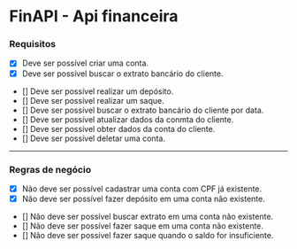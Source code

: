 # FinAPI - Api financeira

### Requisitos

- [x] Deve ser possível criar uma conta.
- [x] Deve ser possível buscar o extrato bancário do cliente.
- [] Deve ser possível realizar um depósito.
- [] Deve ser possível realizar um saque.
- [] Deve ser possível buscar o extrato bancário do cliente por data.
- [] Deve ser possível atualizar dados da conmta do cliente.
- [] Deve ser possível obter dados da conta do cliente.
- [] Deve ser possível deletar uma conta.

---

### Regras de negócio

- [x] Não deve ser possível cadastrar uma conta com CPF já existente.
- [x] Não deve ser possível fazer depósito em uma conta não existente.
- [] Não deve ser possível buscar extrato em uma conta não existente.
- [] Não deve ser possível fazer saque em uma conta não existente.
- [] Não deve ser possível fazer saque quando o saldo for insuficiente.